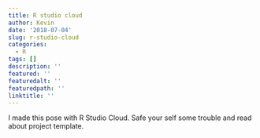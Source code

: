 ```yaml
---
title: R studio cloud
author: Kevin
date: '2018-07-04'
slug: r-studio-cloud
categories:
  - R
tags: []
description: ''
featured: ''
featuredalt: ''
featuredpath: ''
linktitle: ''
---
```


I made this pose with R Studio Cloud. Safe your self some trouble and read about project template. 